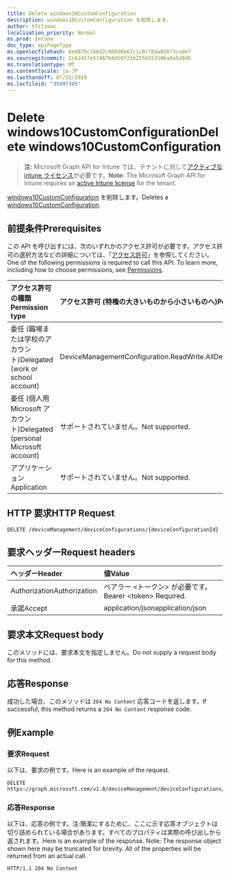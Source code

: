 ```yaml
---
title: Delete windows10CustomConfiguration
description: windows10CustomConfiguration を削除します。
author: tfitzmac
localization_priority: Normal
ms.prod: Intune
doc_type: apiPageType
ms.openlocfilehash: 6e087bc166d2c006d6b67c1c0c78da02073cade7
ms.sourcegitcommit: 2c62457e57467b8d50f21b255b553106a9a5d8d6
ms.translationtype: MT
ms.contentlocale: ja-JP
ms.lasthandoff: 07/31/2019
ms.locfileid: "35997345"
---
```

# <a name="delete-windows10customconfiguration"></a><span data-ttu-id="5f778-103">Delete windows10CustomConfiguration</span><span class="sxs-lookup"><span data-stu-id="5f778-103">Delete windows10CustomConfiguration</span></span>

> <span data-ttu-id="5f778-104">**注:** Microsoft Graph API for Intune では、テナントに対して[アクティブな intune ライセンス](https://go.microsoft.com/fwlink/?linkid=839381)が必要です。</span><span class="sxs-lookup"><span data-stu-id="5f778-104">**Note:** The Microsoft Graph API for Intune requires an [active Intune license](https://go.microsoft.com/fwlink/?linkid=839381) for the tenant.</span></span>

<span data-ttu-id="5f778-105">[windows10CustomConfiguration](../resources/intune-deviceconfig-windows10customconfiguration.md) を削除します。</span><span class="sxs-lookup"><span data-stu-id="5f778-105">Deletes a [windows10CustomConfiguration](../resources/intune-deviceconfig-windows10customconfiguration.md).</span></span>

## <a name="prerequisites"></a><span data-ttu-id="5f778-106">前提条件</span><span class="sxs-lookup"><span data-stu-id="5f778-106">Prerequisites</span></span>
<span data-ttu-id="5f778-p101">この API を呼び出すには、次のいずれかのアクセス許可が必要です。アクセス許可の選択方法などの詳細については、「[アクセス許可](/graph/permissions-reference)」を参照してください。</span><span class="sxs-lookup"><span data-stu-id="5f778-p101">One of the following permissions is required to call this API. To learn more, including how to choose permissions, see [Permissions](/graph/permissions-reference).</span></span>

|<span data-ttu-id="5f778-109">アクセス許可の種類</span><span class="sxs-lookup"><span data-stu-id="5f778-109">Permission type</span></span>|<span data-ttu-id="5f778-110">アクセス許可 (特権の大きいものから小さいものへ)</span><span class="sxs-lookup"><span data-stu-id="5f778-110">Permissions (from most to least privileged)</span></span>|
|:---|:---|
|<span data-ttu-id="5f778-111">委任 (職場または学校のアカウント)</span><span class="sxs-lookup"><span data-stu-id="5f778-111">Delegated (work or school account)</span></span>|<span data-ttu-id="5f778-112">DeviceManagementConfiguration.ReadWrite.All</span><span class="sxs-lookup"><span data-stu-id="5f778-112">DeviceManagementConfiguration.ReadWrite.All</span></span>|
|<span data-ttu-id="5f778-113">委任 (個人用 Microsoft アカウント)</span><span class="sxs-lookup"><span data-stu-id="5f778-113">Delegated (personal Microsoft account)</span></span>|<span data-ttu-id="5f778-114">サポートされていません。</span><span class="sxs-lookup"><span data-stu-id="5f778-114">Not supported.</span></span>|
|<span data-ttu-id="5f778-115">アプリケーション</span><span class="sxs-lookup"><span data-stu-id="5f778-115">Application</span></span>|<span data-ttu-id="5f778-116">サポートされていません。</span><span class="sxs-lookup"><span data-stu-id="5f778-116">Not supported.</span></span>|

## <a name="http-request"></a><span data-ttu-id="5f778-117">HTTP 要求</span><span class="sxs-lookup"><span data-stu-id="5f778-117">HTTP Request</span></span>
<!-- {
  "blockType": "ignored"
}
-->
``` http
DELETE /deviceManagement/deviceConfigurations/{deviceConfigurationId}
```

## <a name="request-headers"></a><span data-ttu-id="5f778-118">要求ヘッダー</span><span class="sxs-lookup"><span data-stu-id="5f778-118">Request headers</span></span>
|<span data-ttu-id="5f778-119">ヘッダー</span><span class="sxs-lookup"><span data-stu-id="5f778-119">Header</span></span>|<span data-ttu-id="5f778-120">値</span><span class="sxs-lookup"><span data-stu-id="5f778-120">Value</span></span>|
|:---|:---|
|<span data-ttu-id="5f778-121">Authorization</span><span class="sxs-lookup"><span data-stu-id="5f778-121">Authorization</span></span>|<span data-ttu-id="5f778-122">ベアラー &lt;トークン&gt; が必要です。</span><span class="sxs-lookup"><span data-stu-id="5f778-122">Bearer &lt;token&gt; Required.</span></span>|
|<span data-ttu-id="5f778-123">承諾</span><span class="sxs-lookup"><span data-stu-id="5f778-123">Accept</span></span>|<span data-ttu-id="5f778-124">application/json</span><span class="sxs-lookup"><span data-stu-id="5f778-124">application/json</span></span>|

## <a name="request-body"></a><span data-ttu-id="5f778-125">要求本文</span><span class="sxs-lookup"><span data-stu-id="5f778-125">Request body</span></span>
<span data-ttu-id="5f778-126">このメソッドには、要求本文を指定しません。</span><span class="sxs-lookup"><span data-stu-id="5f778-126">Do not supply a request body for this method.</span></span>

## <a name="response"></a><span data-ttu-id="5f778-127">応答</span><span class="sxs-lookup"><span data-stu-id="5f778-127">Response</span></span>
<span data-ttu-id="5f778-128">成功した場合、このメソッドは `204 No Content` 応答コードを返します。</span><span class="sxs-lookup"><span data-stu-id="5f778-128">If successful, this method returns a `204 No Content` response code.</span></span>

## <a name="example"></a><span data-ttu-id="5f778-129">例</span><span class="sxs-lookup"><span data-stu-id="5f778-129">Example</span></span>

### <a name="request"></a><span data-ttu-id="5f778-130">要求</span><span class="sxs-lookup"><span data-stu-id="5f778-130">Request</span></span>
<span data-ttu-id="5f778-131">以下は、要求の例です。</span><span class="sxs-lookup"><span data-stu-id="5f778-131">Here is an example of the request.</span></span>
``` http
DELETE https://graph.microsoft.com/v1.0/deviceManagement/deviceConfigurations/{deviceConfigurationId}
```

### <a name="response"></a><span data-ttu-id="5f778-132">応答</span><span class="sxs-lookup"><span data-stu-id="5f778-132">Response</span></span>
<span data-ttu-id="5f778-p102">以下は、応答の例です。注:簡潔にするために、ここに示す応答オブジェクトは切り詰められている場合があります。すべてのプロパティは実際の呼び出しから返されます。</span><span class="sxs-lookup"><span data-stu-id="5f778-p102">Here is an example of the response. Note: The response object shown here may be truncated for brevity. All of the properties will be returned from an actual call.</span></span>
``` http
HTTP/1.1 204 No Content
```



